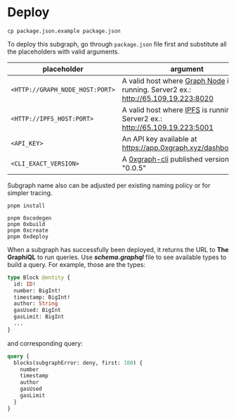 
# Deploy

```shell
cp package.json.example package.json
```

To deploy this subgraph, go through `package.json` file first and substitute all the placeholders with valid arguments.

| placeholder | argument                                                                                                                        |
| ------ |---------------------------------------------------------------------------------------------------------------------------------|
| `<HTTP://GRAPH_NODE_HOST:PORT>` | A valid host where [Graph Node](https://github.com/graphprotocol/graph-node) is running. Server2 ex.: http://65.109.19.223:8020 |
| `<HTTP://IPFS_HOST:PORT>` | A valid host where [IPFS](https://ipfs.tech/) is running. Server2 ex.: http://65.109.19.223:5001                                |
| `<API_KEY>` | An API key available at https://app.0xgraph.xyz/dashboard/api                                                                   |
| `<CLI_EXACT_VERSION>` | A [0xgraph-cli](https://github.com/ormi-labs/0xgraph-cli) published version. Ex.: "0.0.5"                                             |

Subgraph name also can be adjusted per existing naming policy or for simpler tracing. 

```shell
pnpm install

pnpm 0xcodegen
pnpm 0xbuild
pnpm 0xcreate
pnpm 0xdeploy
```

When a subgraph has successfully been deployed, it returns the URL to **The GraphiQL** to run queries. 
Use _**schema.graphql**_ file to see available types to build a query. For example, those are the types: 

```graphql
type Block @entity {
  id: ID!
  number: BigInt!
  timestamp: BigInt!
  author: String
  gasUsed: BigInt
  gasLimit: BigInt
  ...
}
```

and corresponding query: 

```graphql
query {
  blocks(subgraphError: deny, first: 100) {
    number
    timestamp
    author
    gasUsed
    gasLimit
  }
}
```
